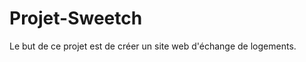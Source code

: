 Projet-Sweetch
==============

Le but de ce projet est de créer un site web d'échange de logements.
